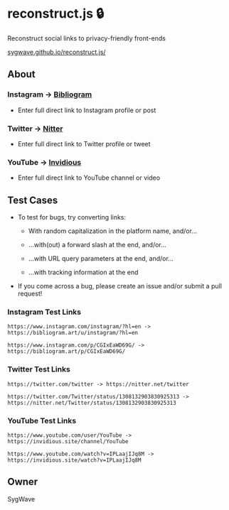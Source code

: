 # reconstruct.js 🔒

Reconstruct social links to privacy-friendly front-ends

[sygwave.github.io/reconstruct.js/](sygwave.github.io/reconstruct.js/)

## About

### Instagram -> [Bibliogram](https://github.com/cloudrac3r/bibliogram)

* Enter full direct link to Instagram profile or post

### Twitter -> [Nitter](https://github.com/zedeus/nitter)

* Enter full direct link to Twitter profile or tweet

### YouTube -> [Invidious](https://github.com/iv-org/invidious)

* Enter full direct link to YouTube channel or video

## Test Cases

* To test for bugs, try converting links:

  * With random capitalization in the platform name, and/or...
  
  * ...with(out) a forward slash at the end, and/or...
  
  * ...with URL query parameters at the end, and/or...
  
  * ...with tracking information at the end
  
* If you come across a bug, please create an issue and/or submit a pull request!

### Instagram Test Links

    https://www.instagram.com/instagram/?hl=en -> https://bibliogram.art/u/instagram/?hl=en

    https://www.instagram.com/p/CGIxEaWD69G/ -> https://bibliogram.art/p/CGIxEaWD69G/
    
### Twitter Test Links

    https://twitter.com/twitter -> https://nitter.net/twitter

    https://twitter.com/Twitter/status/1308132903830925313 -> https://nitter.net/Twitter/status/1308132903830925313
    
### YouTube Test Links

    https://www.youtube.com/user/YouTube -> https://invidious.site/channel/YouTube

    https://www.youtube.com/watch?v=IPLaajIJq8M -> https://invidious.site/watch?v=IPLaajIJq8M

## Owner

SygWave
